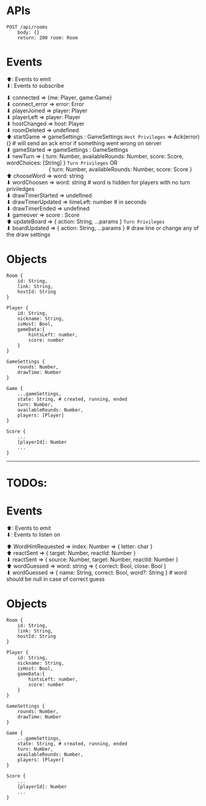 # APIs

```
POST /api/rooms
    body: {}
    return: 200 room: Room

```

# Events

⬆: Events to emit<br />
⬇: Events to subscribe<br />

⬇ connected => {me: Player, game:Game} <br />
⬇ connect_error => error: Error <br />
⬇ playerJoined => player: Player <br />
⬇ playerLeft => player: Player <br />
⬇ hostChanged => host: Player <br />
⬇ roomDeleted => undefined <br />
⬆ startGame => gameSettings : GameSettings `Host Privileges` => Ack(error){} # will send an ack error if something went wrong on server <br />
⬇ gameStarted => gameSettings : GameSettings <br />
⬇ newTurn => { turn: Number, availableRounds: Number, score: Score, wordChoices: [String] } `Turn Privileges` OR <br />
&nbsp;&nbsp;&nbsp;&nbsp;&nbsp;&nbsp;&nbsp;&nbsp;&nbsp;&nbsp;&nbsp;&nbsp;&nbsp;&nbsp;&nbsp;&nbsp;&nbsp;&nbsp;&nbsp;&nbsp;&nbsp;&nbsp;&nbsp;&nbsp;&nbsp;&nbsp;&nbsp;&nbsp;{ turn: Number, availableRounds: Number, score: Score } <br />
⬆ chooseWord => word: string <br />
⬇ wordChoosen => word: string # word is hidden for players with no turn priviledges <br />
⬇ drawTimerStarted => undefined <br />
⬇ drawTimerUpdated => timeLeft: number # in seconds <br />
⬇ drawTimerEnded => undefined <br />
⬇ gameover => score : Score <br />
⬆ updateBoard => { action: String, ...params } `Turn Privileges` <br />
⬇ boardUpdated => { action: String, ...params } # draw line or change any of the draw settings <br />

# Objects

```
Room {
    id: String,
    link: String,
    hostId: String
}

Player {
    id: String,
    nickname: String,
    isHost: Bool,
    gameData:{
        hintsLeft: number,
        score: number
    }
}

GameSettings {
    rounds: Number,
    drawTime: Number
}

Game {
    ...gameSettings,
    state: String, # created, running, ended
    turn: Number,
    availableRounds: Number,
    players: [Player]
}

Score {
    ...
    [playerId]: Number
    ...
}
```

---

# TODOs:

# Events

⬆: Events to emit <br />
⬇: Events to listen on <br />

⬆ WordHintRequested => index: Number => { letter: char } <br />
⬆ reactSent => { target: Number, reactId: Number } <br />
⬇ reactSent => { source: Number, target: Number, reactId: Number } <br />
⬆ wordGuessed => word: string => { correct: Bool, close: Bool } <br />
⬇ wordGuessed => { name: String, correct: Bool, word?: String } # word should be null in case of correct guess <br />

# Objects

```
Room {
    id: String,
    link: String,
    hostId: String
}

Player {
    id: String,
    nickname: String,
    isHost: Bool,
    gameData:{
        hintsLeft: number,
        score: number
    }
}

GameSettings {
    rounds: Number,
    drawTime: Number
}

Game {
    ...gameSettings,
    state: String, # created, running, ended
    turn: Number,
    availableRounds: Number,
    players: [Player]
}

Score {
    ...
    [playerId]: Number
    ...
}
```
